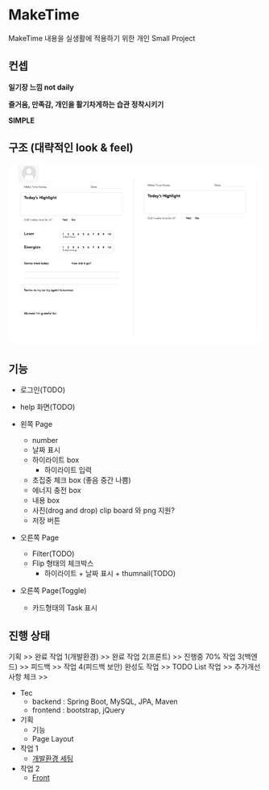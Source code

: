 # MakeTime

MakeTime 내용을 실생활에 적용하기 위한 개인 Small Project

## 컨셉

**일기장 느낌 not daily**  

**즐거움, 만족감, 개인을 활기차게하는 습관 정착시키기**  

**SIMPLE**

## 구조 (대략적인 look & feel)

![Base 골격](https://github.com/bluewow/makeTime/blob/master/assets/layout.png)

## 기능 
- 로그인(TODO)
- help 화면(TODO)
- 왼쪽 Page
	- number
	- 날짜 표시
	- 하이라이트 box
		- 하이라이트 입력
	- 초집중 체크 box (좋음 중간 나쁨)
	- 에너지 충전 box
	- 내용 box
	- 사진(drog and drop) clip board 와 png 지원?
	- 저장 버튼

- 오른쪽 Page
	- Filter(TODO)
	- Flip 형태의 체크박스
		- 하이라이트 + 날짜 표시 + thumnail(TODO)
- 오른쪽 Page(Toggle)
  - 카드형태의 Task 표시

## 진행 상태

기획 >> 완료
작업 1(개발환경) >> 완료
작업 2(프론트) >> 진행중 70%
작업 3(백엔드) >>
피드백 >>
작업 4(피드백 보안)
완성도 작업 >>
TODO List 작업 >>
추가개선 사항 체크 >>

- Tec
	- backend : Spring Boot, MySQL, JPA, Maven
	- frontend : bootstrap, jQuery
- 기획
	- 기능
	- Page Layout
- 작업 1 
	- [개발환경 세팅](https://github.com/bluewow/makeTime/blob/master/contents/setting.md.md)
- 작업 2
	- [Front](https://github.com/bluewow/makeTime/blob/master/contents/front.md.md)

<!--stackedit_data:
eyJoaXN0b3J5IjpbMTk3MTU5MjA5MSwyNTc5Mjg0MTMsLTE4Mz
A3NTg2OTcsLTk2MzExODc1NywtMTczMjE3NzgyMCwtNTA3MTAz
NTg2LC00ODkxMjgzNiwtMTA4MjIxOTcwMSwtNDU4NTA5MTUzLC
02MzUyMDA5NTgsLTE2ODg1NTY1ODQsLTE0NDE1ODk4MDQsNTIz
MDIwNjUzLDE1NzM2MzAwMzgsMTg4Nzc3NjE4MSwxNDExMzg4MT
Q0LC0xMjQ4MDEwOTQ5LDIwODYxNjk2MTJdfQ==
-->